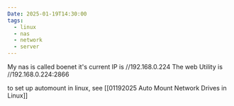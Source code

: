 ```yaml
---
Date: 2025-01-19T14:30:00
tags:
  - linux
  - nas
  - network
  - server
---
```

My nas is called boenet
it's current IP is //192.168.0.224
The web Utility is //192.168.0.224:2866

to set up automount in linux, see [[01192025 Auto Mount Network Drives in Linux]]
